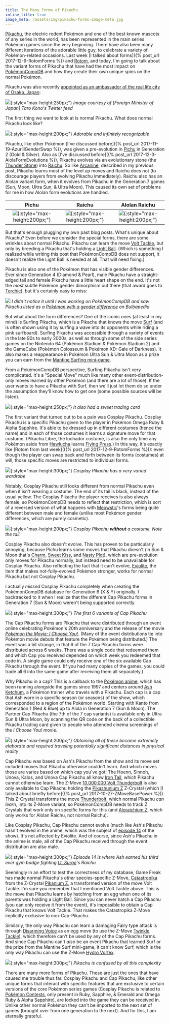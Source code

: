 ```yaml
---
title: The Many Forms of Pikachu
inline_title: true
image_meta: /assets/img/pikachu-forms-image-meta.jpg
---
```


[Pikachu](https://www.serebii.net/pokedex-sm/025.shtml), the electric rodent Pokémon and one of the best known mascots of any series in the world, has been represented in the main series Pokémon games since the very beginning. There have also been many different iterations of the adorable little guy, to celebrate a variety of Pokémon-related occasions. Last week [I talked about forms]({% post_url 2017-12-9-RotomForms %}) and [Rotom](https://www.serebii.net/pokedex-sm/479.shtml), and today, I'm going to talk about the variant forms of Pikachu that have had the most impact on [PokémonCompDB](/pokemoncompdb.html) and how they create their own unique spins on the normal Pokémon.

Pikachu was also recently [appointed as an ambassador of the real life city of Osaka, Japan](https://www.theverge.com/2017/11/30/16720968/pikachu-ambassador-of-osaka-japan-hello-kitty):

![](/assets/img/pikachu-osaka.jpg){:style="max-height:250px;"}
*Image courtesy of [Foreign Minister of Japan] Taro Kono's Twitter feed*

The first thing we want to look at is normal Pikachu. What does normal Pikachu look like?

![](/assets/img/pikachu.png){:style="max-height:200px;"}
*Adorable and infinitely recognizable*

Pikachu, like other Pokémon [I've discussed before]({% post_url 2017-11-19-AzurillGenderSwap %}), was given a pre-evolution in [Pichu](https://www.serebii.net/pokedex-sm/172.shtml) in Generation 2 (Gold & Silver). Also as [I've discussed before]({% post_url 2017-12-3-AlolaFormEvolutions %}), Pikachu evolves via an evolutionary stone (the [Thunder Stone](https://www.serebii.net/itemdex/thunderstone.shtml)) into [Raichu](https://www.serebii.net/pokedex-sm/026.shtml). So like [Arcanine](https://www.serebii.net/pokedex-sm/059.shtml), described in my previous post, Pikachu learns most of the level up moves and Raichu does not (to discourage players from evolving Pikachu immediately). Raichu also has an Alolan variant form, when it evolves from Pikachu in the Generation 7 games (Sun, Moon, Ultra Sun, & Ultra Moon). This caused its own set of problems for me in how Alolan form evolutions are handled.

| Pichu | Raichu | Alolan Raichu |
|:-----:|:------:|:-------------:|
| ![](/assets/img/pichu.png){:style="max-height:200px;"} | ![](/assets/img/raichu.png){:style="max-height:200px;"}  | ![](/assets/img/alolan-raichu.png){:style="max-height:200px;"} |

But that's enough plugging my own past blog posts. What's unique about Pikachu? Even before we consider the special forms, there are some wrinkles about normal Pikachu. Pikachu can learn the move [Volt Tackle](https://www.serebii.net/attackdex-sm/volttackle.shtml), but only by breeding a Pikachu that's holding a [Light Ball](https://www.serebii.net/itemdex/lightball.shtml). (Which is something I realized while writing this post that PokémonCompDB does not support, it doesn't realize the Light Ball is needed at all. That will need fixing.)

Pikachu is also one of the Pokémon that has visible gender differences. Ever since Generation 4 (Diamond & Pearl), male Pikachu have a straight-edged tail and female Pikachu have a little heart shape on the end. It's not the *most* subtle Pokémon gender dimorphism out there (that award goes to [Torchic](https://www.serebii.net/pokedex-sm/255.shtml)), but it's certainly easy to miss:

![](/assets/img/pikachu-genders.png)
*I didn't notice it until I was working on PokémonCompDB and saw Pikachu listed as a [Pokémon with a gender difference](https://bulbapedia.bulbagarden.net/wiki/List_of_Pok%C3%A9mon_with_gender_differences) on Bulbapedia*

But what about the form differences? One of the iconic ones (at least in my mind) is Surfing Pikachu, which is a Pikachu that knows the move [Surf](https://www.serebii.net/attackdex-sm/surf.shtml) (and is often shown using it by surfing a wave into its opponents while riding a pink surfboard).  Surfing Pikachu was accessible through a variety of events in the late 90s to early 2000s, as well as through some of the side series games on the Nintendo 64 (Pokémon Stadium & Pokémon Stadium 2) and the GameCube (Pokémon Colosseum & Pokémon XD: Gale of Darkness). It also makes a reappearance in Pokémon Ultra Sun & Ultra Moon as a prize you can earn from the [Mantine Surfing mini-game](https://www.serebii.net/ultrasunultramoon/mantinesurf.shtml).

From a PokémonCompDB perspective, Surfing Pikachu isn't very complicated. It's a "Special Move" much like many other event-distribution-only moves learned by other Pokémon (and there are a lot of those). If the user wants to have a Pikachu with Surf, then we'll just let them do so under the assumption they'll know how to get one (some possible sources will be listed).

![](/assets/img/pikachu-surf-card.jpg){:style="max-height:250px;"}
*It also had a sweet trading card*

The first variant that turned out to be a pain was Cosplay Pikachu. Cosplay Pikachu is a specific Pikachu given to the player in Pokémon Omega Ruby & Alpha Sapphire. It's able to be dressed up in different costumes (hence the name) and in each of those costumes it learns a signature move for that costume. (Pikachu Libre, the luchador costume, is also the only time any Pokémon aside from [Hawlucha](https://www.serebii.net/pokedex-sm/701.shtml) learns [Flying Press](https://www.serebii.net/attackdex-sm/flyingpress.shtml).) In this way, it's exactly like [Rotom from last week](({% post_url 2017-12-9-RotomForms %})): even though the player can swap back and forth between its forms (costumes) at will, those specific moves are restricted to individual forms.

![](/assets/img/pikachu-cosplay-costumes.png){:style="max-height:300px;"}
*Cosplay Pikachu has a very varied wardrobe*

Notably, Cosplay Pikachu still looks different from normal Pikachu even when it isn't wearing a costume. The end of its tail is black, instead of the usual yellow. The Cosplay Pikachu the player receives is also always female, so PokémonCompDB needs to reflect that restriction, which is sort of a reversed version of what happens with [Meowstic](https://www.serebii.net/pokedex-sm/678.shtml)'s forms being quite different between male and female (unlike most Pokémon gender differences, which are purely cosmetic).

![](/assets/img/pikachu-cosplay.png){:style="max-height:200px;"}
*Cosplay Pikachu **without** a costume. Note the tail.*

Cosplay Pikachu also doesn't evolve. This has proven to be particularly annoying, because Pichu learns some moves that Pikachu doesn't (in Sun & Moon that's [Charm](https://www.serebii.net/attackdex-sm/charm.shtml), [Sweet Kiss](https://www.serebii.net/attackdex-sm/sweetkiss.shtml), and [Nasty Plot](https://www.serebii.net/attackdex-sm/nastyplot.shtml)), which are pre-evolution only moves for Pikachu normally, but instead need to be unavailable for Cosplay Pikachu. Also reflecting the fact that it can't evolve, [Eviolite](https://www.serebii.net/itemdex/eviolite.shtml), the item that makes not-fully-evolved Pokémon stronger, works for normal Pikachu but not Cosplay Pikachu.

I actually *missed* Cosplay Pikachu completely when creating the PokémonCompDB database for Generation 6 (X & Y) originally. I backtracked to it when I realize that the different Cap Pikachu forms in Generation 7 (Sun & Moon) weren't being supported correctly.

![](/assets/img/pikachu-cap.jpg){:style="max-height:300px;"}
*The first 6 variants of Cap Pikachu*

The Cap Pikachu forms are Pikachu that were distributed through an event online celebrating Pokémon's 20th anniversary and the release of the movie [*Pokémon the Movie: I Choose You!*](https://en.wikipedia.org/wiki/Pok%C3%A9mon_the_Movie:_I_Choose_You!). (Many of the event distributions tie into Pokémon movie debuts that feature the Pokémon being distributed.) The event was a bit strange, in that 6 of the 7 Cap Pikachu forms were distributed across 6 weeks. There was a single code that redeemed them and which Cap you received depended on which week you redeemed that code in. A single game could only receive *one* of the six available Cap Pikachu through the event. (If you had many copies of the games, you could trade all 6 into the same game after receiving them all separately.)

Why Pikachu in a cap? This is a callback to the [Pokémon anime](https://bulbapedia.bulbagarden.net/wiki/Pok%C3%A9mon_anime), which has been running alongside the games since 1997 and centers around [Ash Ketchum](https://bulbapedia.bulbagarden.net/wiki/Ash_Ketchum), a Pokémon trainer who travels with a Pikachu. Each cap is a cap that Ash wore in a specific season (or seasons) of the show, which corresponded to a region of the Pokémon world. Starting with Kanto from Generation 1 (Red & Blue) up to Alola in Generation 7 (Sun & Moon). The Partner Cap Pikachu (the 7th of the 7 cap variants) is available only in Ultra Sun & Ultra Moon, by scanning the QR code on the back of a collectible Pikachu trading card given to people who attended cinema screenings of the *I Choose You!* movie.

![](/assets/img/pikachu-cap-partner.jpg){:style="max-height:200px;"}
*Obtaining all of these became extremely elaborate and required traveling potentially significant distances in physical reality*

Cap Pikachu was based on Ash's Pikachu from the show and its move set included moves that Pikachu otherwise couldn't learn. And which moves those are varies based on which cap you've got! The Hoenn, Sinnoh, Unova, Kalos, and Unova Cap Pikachu all know [Iron Tail](https://www.serebii.net/attackdex-sm/irontail.shtml), which Pikachu cannot otherwise learn. The Z-Move [10,000,000 Volt Thunderbolt](https://www.serebii.net/attackdex-sm/10,000,000voltthunderbolt.shtml) is also only available to Cap Pikachu holding the [Pikashunium Z](https://www.serebii.net/itemdex/pikashuniumz.shtml) Z-Crystal (which [I talked about briefly before]({% post_url 2017-10-27-ZMoveBasePower %})). This Z-Crystal transforms the move [Thunderbolt](https://www.serebii.net/attackdex-sm/thunderbolt.shtml), which normal Pikachu *can learn*, into its Z-Move variant, so PokémonCompDB needs to track Z Crystals that work only on specific forms for this (and [Aloraichium Z](https://www.serebii.net/itemdex/aloraichiumz.shtml), which only works for Alolan Raichu, not normal Raichu).

Like Cosplay Pikachu, Cap Pikachu cannot evolve (much like Ash's Pikachu hasn't evolved in the anime, which was the subject of [episode 14](https://bulbapedia.bulbagarden.net/wiki/EP014) of the show). It's not affected by Eviolite. And of course, since Ash's Pikachu in the anime is male, all of the Cap Pikachu received through the event distribution are also male.

![](/assets/img/pikachu-anime-surge-raichu.png){:style="max-height:300px;"}
*Episode 14 is where Ash earned his third ever gym badge fighting [Lt. Surge](https://bulbapedia.bulbagarden.net/wiki/Lt._Surge)'s Raichu*

Seemingly in an effort to test the correctness of my database, Game Freak has made normal Pikachu's *other* species-specific Z-Move, [Catastropika](https://www.serebii.net/attackdex-sm/catastropika.shtml) from the Z-Crystal [Pikanium Z](https://www.serebii.net/itemdex/pikaniumz.shtml), a transformed version of the move Volt Tackle. I'm sure you remember that I mentioned Volt Tackle above. This is the move that Pikachu learns by hatching from an egg when one of its parents was holding a Light Ball. Since you can never hatch a Cap Pikachu (you can only receive it from the event), it's impossible to obtain a Cap Pikachu that knows Volt Tackle. That makes the Catastropika Z-Move implicitly exclusive to non-Cap-Pikachu.

Similarly, the only way Pikachu can learn a damaging Fairy type attack is through [Disarming Voice](https://www.serebii.net/attackdex-sm/disarmingvoice.shtml) as an egg move (to use the Z-Move [Twinkle Tackle](https://www.serebii.net/attackdex-sm/twinkletackle.shtml)), which therefore can't be used by any of the Cap Pikachu forms. And since Cap Pikachu can't *also* be an event Pikachu that learned Surf or the prize from the Mantine Surf mini-game, it can't know Surf, which is the only way Pikachu can use the Z-Move [Hydro Vortex](https://www.serebii.net/attackdex-sm/hydrovortex.shtml).

![](/assets/img/pikachu-confused.png){:style="max-height:300px;"}
*Pikachu is confused by all this complexity*

There are many more forms of Pikachu. These are just the ones that have caused me trouble thus far. Cosplay Pikachu and Cap Pikachu, like other unique forms that interact with specific features that are exclusive to certain versions of the core Pokémon series games (Cosplay Pikachu is related to [Pokémon Contests](https://bulbapedia.bulbagarden.net/wiki/Pok%C3%A9mon_Contest), only present in Ruby, Sapphire, & Emerald and Omega Ruby & Alpha Sapphire), are locked into the game they can be received in. Unlike other normal Pokémon they can't be imported to the next set of games (brought over from one generation to the next). And for this, I am eternally grateful.